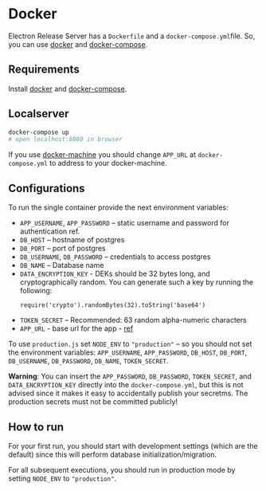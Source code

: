 # Docker

Electron Release Server has a `Dockerfile` and a `docker-compose.yml`file.
So, you can use [docker](https://www.docker.com/) and [docker-compose](https://github.com/docker/compose).

## Requirements

Install [docker](https://www.docker.com/) and [docker-compose](https://github.com/docker/compose).

## Localserver

```bash
docker-compose up
# open localhost:8080 in browser
```

If you use [docker-machine](https://github.com/docker/machine) you should change
`APP_URL` at `docker-compose.yml` to address to your docker-machine.

## Configurations

To run the single container provide the next environment variables:

- `APP_USERNAME`, `APP_PASSWORD` – static username and password for authentication ref.
- `DB_HOST` – hostname of postgres
- `DB_PORT` – port of postgres
- `DB_USERNAME`, `DB_PASSWORD` – credentials to access postgres
- `DB_NAME` – Database name
- `DATA_ENCRYPTION_KEY` - DEKs should be 32 bytes long, and cryptographically random.
  You can generate such a key by running the following:
  ```
  require('crypto').randomBytes(32).toString('base64')
  ```
- `TOKEN_SECRET` – Recommended: 63 random alpha-numeric characters
- `APP_URL` - base url for the app - [ref](http://sailsjs.org/documentation/reference/application/sails-get-base-url)

To use `production.js` set `NODE_ENV` to `"production"` – so you should not set the environment variables:
`APP_USERNAME`, `APP_PASSWORD`, `DB_HOST`, `DB_PORT`,
`DB_USERNAME`, `DB_PASSWORD`, `DB_NAME`, `TOKEN_SECRET`.

**Warning**: You can insert the `APP_PASSWORD`, `DB_PASSWORD`, `TOKEN_SECRET`, and `DATA_ENCRYPTION_KEY` directly into
the `docker-compose.yml`, but this is not advised since it makes it easy to accidentally publish your secretms.
The production secrets must not be committed publicly!

## How to run

For your first run, you should start with development settings (which are the default) since this will perform database initialization/migration.

For all subsequent executions, you should run in production mode by setting `NODE_ENV` to `"production"`.
